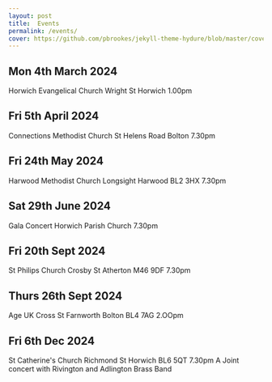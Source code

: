 ```yaml
---
layout: post
title:  Events
permalink: /events/
cover: https://github.com/pbrookes/jekyll-theme-hydure/blob/master/cover.jpg?raw=tru
---
```

## Mon 4th March 2024
Horwich Evangelical Church Wright St Horwich 1.00pm

## Fri 5th April 2024
Connections Methodist Church St Helens Road Bolton 7.30pm

## Fri 24th May 2024
Harwood Methodist Church Longsight Harwood BL2 3HX 7.30pm

## Sat 29th June 2024
Gala Concert Horwich Parish Church 7.30pm

## Fri 20th Sept 2024
St Philips Church Crosby St Atherton M46 9DF 7.30pm

## Thurs 26th Sept 2024
Age UK Cross St Farnworth Bolton BL4 7AG 2.OOpm

## Fri 6th Dec 2024
St Catherine's Church Richmond St Horwich BL6 5QT 7.30pm
A Joint concert with Rivington and Adlington Brass Band
